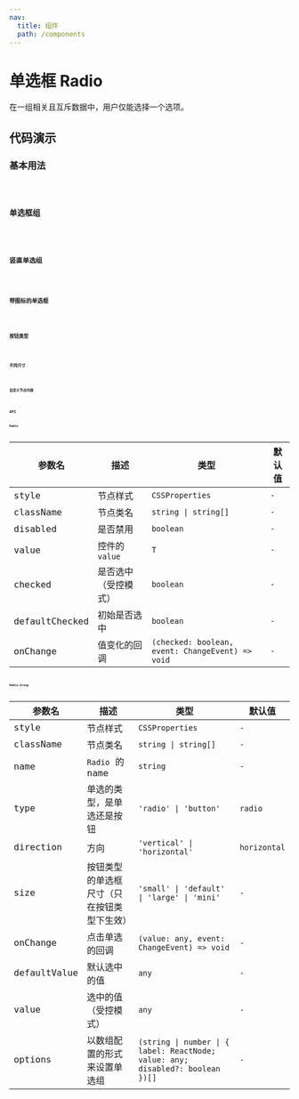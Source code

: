 ```yaml
---
nav:
  title: 组件
  path: /components
---
```


# 单选框 Radio

在一组相关且互斥数据中，用户仅能选择一个选项。


## 代码演示

### 基本用法

<code src="./__demo__/basic.demo.tsx" />

### 单选框组

<code src="./__demo__/radio_group.demo.tsx" />

### 竖直单选组

<code src="./__demo__/direction.demo.tsx" />

### 带图标的单选框

<code src="./__demo__/icon.demo.tsx" />

### 按钮类型

<code src="./__demo__/radio_button.demo.tsx" />

### 不同尺寸

<code src="./__demo__/size.demo.tsx" />

### 自定义节点内容

<code src="./__demo__/custom_render.demo.tsx" />

## API

### Radio

|参数名|描述|类型|默认值|
|---|---|---|---|
|style|节点样式|`CSSProperties`|`-`|
|className|节点类名|`string \| string[]`|`-`|
|disabled|是否禁用|`boolean`|`-`|
|value|控件的 `value`|`T`|`-`|
|checked|是否选中（受控模式）|`boolean`|`-`|
|defaultChecked|初始是否选中|`boolean`|`-`|
|onChange|值变化的回调|`(checked: boolean, event: ChangeEvent) => void`|`-`|

### Radio.Group

|参数名|描述|类型|默认值|
|---|---|---|---|
|style|节点样式|`CSSProperties`|`-`|
|className|节点类名|`string \| string[]`|`-`|
|name|`Radio` 的 name|`string`|`-`|
|type|单选的类型，是单选还是按钮|`'radio' \| 'button'`|`radio`|
|direction|方向|`'vertical' \| 'horizontal'`|`horizontal`|
|size|按钮类型的单选框尺寸（只在按钮类型下生效）|`'small' \| 'default' \| 'large' \| 'mini'`|`-`|
|onChange|点击单选的回调|`(value: any, event: ChangeEvent) => void`|`-`|
|defaultValue|默认选中的值|`any`|`-`|
|value|选中的值（受控模式）|`any`|`-`|
|options|以数组配置的形式来设置单选组|`(string \| number \| { label: ReactNode; value: any; disabled?: boolean })[]`|`-`|
